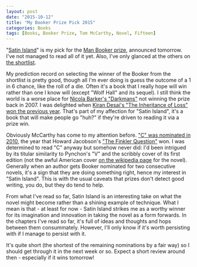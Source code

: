 ```yaml
---
layout: post
date: "2015-10-12"
title: "My Booker Prize Pick 2015"
categories: Books
tags: [Books, Booker Prize, Tom McCarthy, Novel, Fifteen]
---
```


"[Satin Island](http://www.theatlantic.com/entertainment/archive/2015/10/man-booker-shortlist-2015-satin-island/408784/)" is my pick for the [Man Booker prize](http://themanbookerprize.com/man-booker-prize-2015), announced tomorrow. I've not managed to read all of it yet. Also, I've only glanced at the others on [the shortlist](http://themanbookerprize.com/news/man-booker-prize-fiction-2015-shortlist-revealed).

My prediction record on selecting the winner of the Booker from the shortlist is pretty good, though all I'm ever doing is guess the outcome of a 1 in 6 chance, like the roll of a die. Often it's a book that I really hope will win rather than one I know will (except "Wolf Hall" and its sequel). I still think the world is a worse place for [Nicola Barker's "Darkmans"](http://www.telegraph.co.uk/culture/books/fictionreviews/3665324/Man-Booker-2007-Prize-Darkmans.html) not winning the prize back in 2007. I was delighted when [Kiran Desai's "The Inheritance of Loss" won the previous year](http://www.theguardian.com/uk/2006/oct/11/books.bookerprize2006). That's part of my affection for "Satin Island", it's a book that will make people go "huh?" if they're driven to reading it via a prize win.

Obviously McCarthy has come to my attention before. ["C" was nominated in 2010](https://en.m.wikipedia.org/wiki/C_(novel)), the year that Howard Jacobson's ["The Finkler Question"](http://themanbookerprize.com/books/finkler-question) won. I was determined to read "C" anyway but somehow never did: I'd been intrigued by its titular similarity to Pynchon's "V" and the scribbly cover of its first edition (not the awful American cover [on the wikipedia page](https://en.m.wikipedia.org/wiki/C_(novel)) for the novel). Generally when an author gets Booker nominated for two consecutive novels, it's a sign that they are doing something right, hence my interest in "Satin Island". This is with the usual caveats that prizes don't detect good writing, you do, but they do tend to help.

From what I've read so far, Satin Island is an interesting take on what the novel might become rather than a shining example of technique. What I mean is that - at least for now - Satin Island strikes me as a worthy winner for its imagination and innovation in taking the novel as a form forwards. In the chapters I've read so far, it's full of ideas and thoughts and hops between them consummately. However, I'll only know if it's worth persisting with if I manage to persist with it.

It's quite short (the shortest of the remaining nominations by a fair way) so I should get through it in the next week or so. Expect a short review around then - especially if it wins tomorrow!
